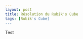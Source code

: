 ```yaml
---
layout: post
title: Résolution du Rubik's Cube
tags: [Rubik's Cube]
---
```


<script src="js/AnimCube3.js"></script>

Test
